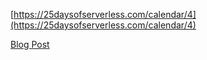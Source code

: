 [https://25daysofserverless.com/calendar/4](https://25daysofserverless.com/calendar/4)

[Blog Post](https://www.drewsk.tech/2019/12/04/25-days-of-serverless-day-4/)